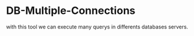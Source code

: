 # DB-Multiple-Connections
with this tool we can execute many querys in differents databases servers.
